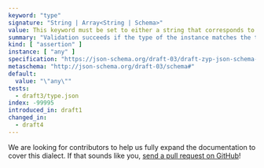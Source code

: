```yaml
---
keyword: "type"
signature: "String | Array<String | Schema>"
value: This keyword must be set to either a string that corresponds to one of the supported types, a *non-empty* array of unique strings or schemas that correspond to one of the supported types, or the value `any`. If the keyword is not defined or the value is not in the list of supported types, any type of value is acceptable.
summary: "Validation succeeds if the type of the instance matches the type represented by the given type, or matches at least one of the given types."
kind: [ "assertion" ]
instance: [ "any" ]
specification: "https://json-schema.org/draft-03/draft-zyp-json-schema-03.pdf#5.1"
metaschema: "http://json-schema.org/draft-03/schema#"
default:
  value: "\"any\""
tests:
  - draft3/type.json
index: -99995
introduced_in: draft1
changed_in:
  - draft4
---
```


We are looking for contributors to help us fully expand the documentation to
cover this dialect. If that sounds like you, [send a pull
request on GitHub](https://github.com/sourcemeta/learnjsonschema.com/pulls)!
